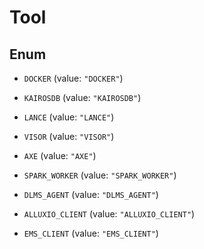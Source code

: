 
# Tool

## Enum


* `DOCKER` (value: `"DOCKER"`)

* `KAIROSDB` (value: `"KAIROSDB"`)

* `LANCE` (value: `"LANCE"`)

* `VISOR` (value: `"VISOR"`)

* `AXE` (value: `"AXE"`)

* `SPARK_WORKER` (value: `"SPARK_WORKER"`)

* `DLMS_AGENT` (value: `"DLMS_AGENT"`)

* `ALLUXIO_CLIENT` (value: `"ALLUXIO_CLIENT"`)

* `EMS_CLIENT` (value: `"EMS_CLIENT"`)



